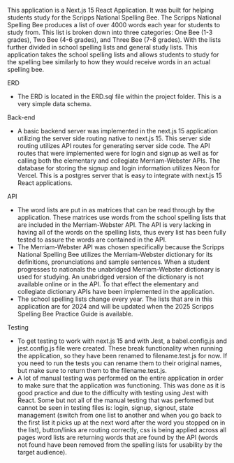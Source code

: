 This application is a Next.js 15 React Application. It was built for helping students study for the Scripps National Spelling Bee. The Scripps National Spelling Bee produces a list of over 4000 words each year for students to study from. This list is broken down into three categories: One Bee (1-3 grades), Two Bee (4-6 grades), and Three Bee (7-8 grades). With the lists further divided in school spelling lists and general study lists. This application takes the school spelling lists and allows students to study for the spelling bee similarly to how they would receive words in an actual spelling bee.

ERD
- The ERD is located in the ERD.sql file within the project folder. This is a very simple data schema.

Back-end
- A basic backend server was implemented in the next.js 15 application utilizing the server side routing native to next.js 15. This server side routing utilizes API routes for generating server side code. The API routes that were implemented were for login and signup as well as for calling both the elementary and collegiate Merriam-Webster APIs. The database for storing the signup and login information utilizes Neon for Vercel. This is a postgres server that is easy to integrate with next.js 15 React applications.

API
- The word lists are put in as matrices that can be read through by the application. These matrices use words from the school spelling lists that are included in the Merriam-Webster API. The API is very lacking in having all of the words on the spelling lists, thus every list has been fully tested to assure the words are contained in the API.
- The Merriam-Webster API was chosen specifically because the Scripps National Spelling Bee utilizes the Merriam-Webster dictionary for its definitions, pronunciations and sample sentences. When a student progresses to nationals the unabridged Merriam-Webster dictionary is used for studying. An unabridged version of the dictionary is not available online or in the API. To that effect the elementary and collegiate dictionary APIs have been implemented in the application.
- The school spelling lists change every year. The lists that are in this application are for 2024 and will be updated when the 2025 Scripps Spelling Bee Practice Guide is available.

Testing
- To get testing to work with next.js 15 and with Jest, a babel.config.js and jest.config.js file were created. These break functionality when running the application, so they have been renamed to filename.test.js for now. If you need to run the tests you can rename them to their original names, but make sure to return them to the filename.test.js.
- A lot of manual testing was performed on the entire application in order to make sure that the application was functioning. This was done as it is good practice and due to the difficulty with testing using Jest with React. Some but not all of the manual testing that was perfomed but cannot be seen in testing files is: login, signup, signout, state management (switch from one list to another and when you go back to the first list it picks up at the next word after the word you stopped on in the list), button/links are routing correctly, css is being applied across all pages word lists are returning words that are found by the API (words not found have been removed from the spelling lists for usability by the target audience).